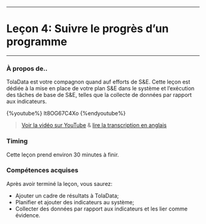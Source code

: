 ****
# Leçon 4: Suivre le progrès d’un programme
---

### À propos de..

TolaData est votre compagnon quand auf efforts de S&E. Cette leçon est dédiée à la mise en place de votre plan S&E dans le système et l’exécution des tâches de base de S&E, telles que la collecte de données par rapport aux indicateurs.

{%youtube%} lt8OG67C4Xo {%endyoutube%}  
> [Voir la vidéo sur YouTube](https://www.youtube.com/embed/lt8OG67C4Xo?rel=0) & [lire la transcription en anglais](https://docs.google.com/document/d/1DCaeMviBwSO5hGSfeh6Y9McPI6D1dzxJyDs5kKa4wug/edit#heading=h.sloejw8eokxc)

### Timing

Cette leçon prend environ 30 minutes à finir.

### Compétences acquises

Après avoir terminé la leçon, vous saurez:

* Ajouter un cadre de résultats à TolaData;
* Planifier et ajouter des indicateurs au système;
* Collecter des données par rapport aux indicateurs et les lier comme évidence.



